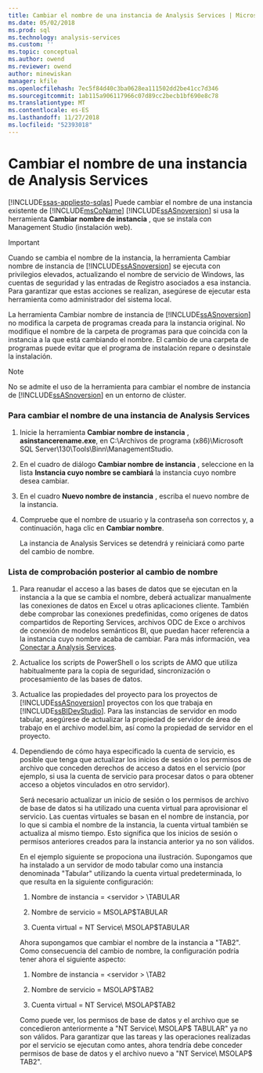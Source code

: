 ```yaml
---
title: Cambiar el nombre de una instancia de Analysis Services | Microsoft Docs
ms.date: 05/02/2018
ms.prod: sql
ms.technology: analysis-services
ms.custom: ''
ms.topic: conceptual
ms.author: owend
ms.reviewer: owend
author: minewiskan
manager: kfile
ms.openlocfilehash: 7ec5f84d40c3ba0628ea111502dd2be41cc7d346
ms.sourcegitcommit: 1ab115a906117966c07d89cc2becb1bf690e8c78
ms.translationtype: MT
ms.contentlocale: es-ES
ms.lasthandoff: 11/27/2018
ms.locfileid: "52393018"
---
```

# <a name="rename-an-analysis-services-instance"></a>Cambiar el nombre de una instancia de Analysis Services
[!INCLUDE[ssas-appliesto-sqlas](../../includes/ssas-appliesto-sqlas.md)]
  Puede cambiar el nombre de una instancia existente de [!INCLUDE[msCoName](../../includes/msconame-md.md)] [!INCLUDE[ssASnoversion](../../includes/ssasnoversion-md.md)] si usa la herramienta **Cambiar nombre de instancia** , que se instala con Management Studio (instalación web).  
  
> [!IMPORTANT]  
>  Cuando se cambia el nombre de la instancia, la herramienta Cambiar nombre de instancia de [!INCLUDE[ssASnoversion](../../includes/ssasnoversion-md.md)] se ejecuta con privilegios elevados, actualizando el nombre de servicio de Windows, las cuentas de seguridad y las entradas de Registro asociados a esa instancia. Para garantizar que estas acciones se realizan, asegúrese de ejecutar esta herramienta como administrador del sistema local.  
  
 La herramienta Cambiar nombre de instancia de [!INCLUDE[ssASnoversion](../../includes/ssasnoversion-md.md)] no modifica la carpeta de programas creada para la instancia original. No modifique el nombre de la carpeta de programas para que coincida con la instancia a la que está cambiando el nombre. El cambio de una carpeta de programas puede evitar que el programa de instalación repare o desinstale la instalación.  
  
> [!NOTE]  
>  No se admite el uso de la herramienta para cambiar el nombre de instancia de [!INCLUDE[ssASnoversion](../../includes/ssasnoversion-md.md)] en un entorno de clúster.  
  
### <a name="to-rename-an-instance-of-analysis-services"></a>Para cambiar el nombre de una instancia de Analysis Services  
  
1.  Inicie la herramienta **Cambiar nombre de instancia** , **asinstancerename.exe**, en C:\Archivos de programa (x86)\Microsoft SQL Server\130\Tools\Binn\ManagementStudio.  
  
2.  En el cuadro de diálogo **Cambiar nombre de instancia** , seleccione en la lista **Instancia cuyo nombre se cambiará** la instancia cuyo nombre desea cambiar.  
  
3.  En el cuadro **Nuevo nombre de instancia** , escriba el nuevo nombre de la instancia.  
  
4.  Compruebe que el nombre de usuario y la contraseña son correctos y, a continuación, haga clic en **Cambiar nombre**.  
  
     La instancia de Analysis Services se detendrá y reiniciará como parte del cambio de nombre.  
  
### <a name="post-rename-checklist"></a>Lista de comprobación posterior al cambio de nombre  
  
1.  Para reanudar el acceso a las bases de datos que se ejecutan en la instancia a la que se cambia el nombre, deberá actualizar manualmente las conexiones de datos en Excel u otras aplicaciones cliente. También debe comprobar las conexiones predefinidas, como orígenes de datos compartidos de Reporting Services, archivos ODC de Exce o archivos de conexión de modelos semánticos BI, que puedan hacer referencia a la instancia cuyo nombre acaba de cambiar. Para más información, vea [Conectar a Analysis Services](../../analysis-services/instances/connect-to-analysis-services.md).  
  
2.  Actualice los scripts de PowerShell o los scripts de AMO que utiliza habitualmente para la copia de seguridad, sincronización o procesamiento de las bases de datos.  
  
3.  Actualice las propiedades del proyecto para los proyectos de [!INCLUDE[ssASnoversion](../../includes/ssasnoversion-md.md)] proyectos con los que trabaja en [!INCLUDE[ssBIDevStudio](../../includes/ssbidevstudio-md.md)]. Para las instancias de servidor en modo tabular, asegúrese de actualizar la propiedad de servidor de área de trabajo en el archivo model.bim, así como la propiedad de servidor en el proyecto.  
  
4.  Dependiendo de cómo haya especificado la cuenta de servicio, es posible que tenga que actualizar los inicios de sesión o los permisos de archivo que conceden derechos de acceso a datos en el servicio (por ejemplo, si usa la cuenta de servicio para procesar datos o para obtener acceso a objetos vinculados en otro servidor).  
  
     Será necesario actualizar un inicio de sesión o los permisos de archivo de base de datos si ha utilizado una cuenta virtual para aprovisionar el servicio. Las cuentas virtuales se basan en el nombre de instancia, por lo que si cambia el nombre de la instancia, la cuenta virtual también se actualiza al mismo tiempo. Esto significa que los inicios de sesión o permisos anteriores creados para la instancia anterior ya no son válidos.  
  
     En el ejemplo siguiente se propociona una ilustración. Supongamos que ha instalado a un servidor de modo tabular como una instancia denominada "Tabular" utilizando la cuenta virtual predeterminada, lo que resulta en la siguiente configuración:  
  
    1.  Nombre de instancia = \<servidor > \TABULAR  
  
    2.  Nombre de servicio = MSOLAP$TABULAR  
  
    3.  Cuenta virtual = NT Service\ MSOLAP$TABULAR  
  
     Ahora supongamos que cambiar el nombre de la instancia a "TAB2". Como consecuencia del cambio de nombre, la configuración podría tener ahora el siguiente aspecto:  
  
    1.  Nombre de instancia = \<servidor > \TAB2  
  
    2.  Nombre de servicio = MSOLAP$TAB2  
  
    3.  Cuenta virtual = NT Service\ MSOLAP$TAB2  
  
     Como puede ver, los permisos de base de datos y el archivo que se concedieron anteriormente a "NT Service\ MSOLAP$ TABULAR" ya no son válidos. Para garantizar que las tareas y las operaciones realizadas por el servicio se ejecutan como antes, ahora tendría debe conceder permisos de base de datos y el archivo nuevo a "NT Service\ MSOLAP$ TAB2".  
  
  
